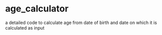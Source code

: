 # age_calculator
a detailed code to calculate age from date of birth and date on which it is calculated as input

